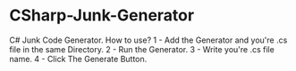 # CSharp-Junk-Generator
C# Junk Code Generator. 
How to use?
1 - Add the Generator and you're .cs file in the same Directory.
2 - Run the Generator.
3 - Write you're .cs file name.
4 - Click The Generate Button.
